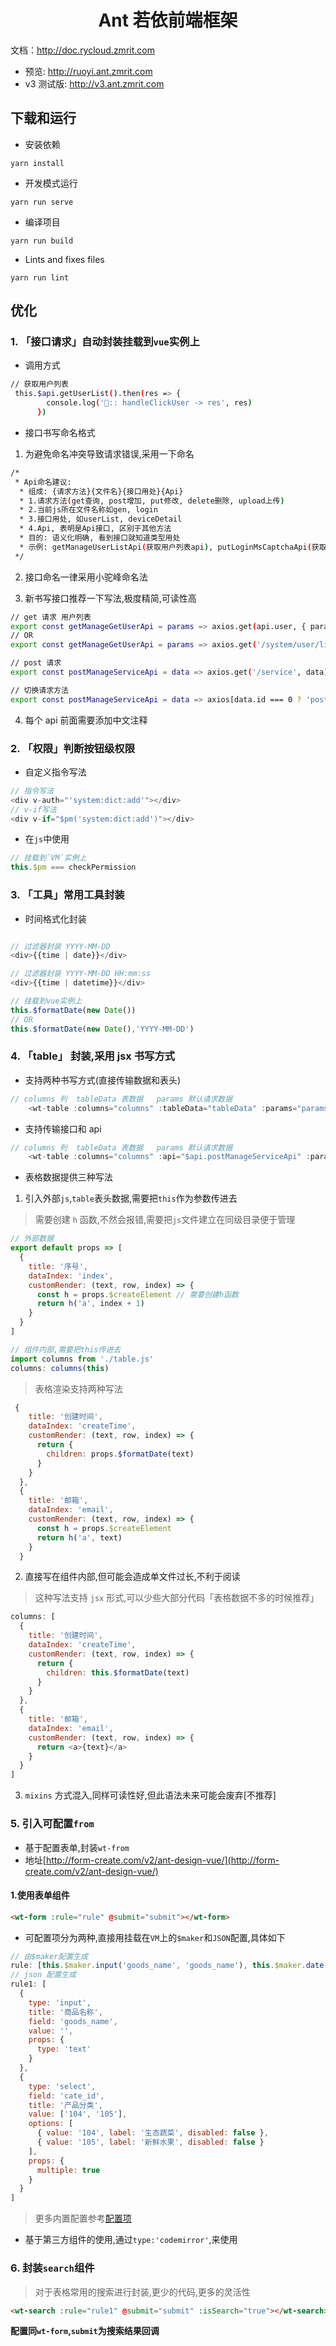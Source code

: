 <h1 align="center">Ant 若依前端框架</h1>

文档：http://doc.rycloud.zmrit.com

- 预览: http://ruoyi.ant.zmrit.com
- v3 测试版: http://v3.ant.zmrit.com

## 下载和运行

- 安装依赖

```
yarn install
```

- 开发模式运行

```
yarn run serve
```

- 编译项目

```
yarn run build
```

- Lints and fixes files

```
yarn run lint
```

## 优化

### 1. 「接口请求」自动封装挂载到`vue`实例上

- 调用方式

```bash
// 获取用户列表
 this.$api.getUserList().then(res => {
        console.log('🐛:: handleClickUser -> res', res)
      })
```

- 接口书写命名格式

1. 为避免命名冲突导致请求错误,采用一下命名

```bash
/*
 * Api命名建议:
  * 组成: {请求方法}{文件名}{接口用处}{Api}
  * 1.请求方法(get查询, post增加, put修改, delete删除, upload上传)
  * 2.当前js所在文件名称如gen, login
  * 3.接口用处, 如userList, deviceDetail
  * 4.Api, 表明是Api接口, 区别于其他方法
  * 目的: 语义化明确, 看到接口就知道类型用处
  * 示例: getManageUserListApi(获取用户列表api), putLoginMsCaptchaApi(获取验证码api)
 */
```

2. 接口命名一律采用小驼峰命名法

3. 新书写接口推荐一下写法,极度精简,可读性高

```bash
// get 请求 用户列表
export const getManageGetUserApi = params => axios.get(api.user, { params })
// OR
export const getManageGetUserApi = params => axios.get('/system/user/list', { params })

// post 请求
export const postManageServiceApi = data => axios.get('/service', data)

// 切换请求方法
export const postManageServiceApi = data => axios[data.id === 0 ? 'post' : 'put']('/service', data)
```

4. 每个 api 前面需要添加中文注释

### 2. 「权限」判断按钮级权限

- 自定义指令写法

```js
// 指令写法
<div v-auth="'system:dict:add'"></div>
// v-if写法
<div v-if="$pm('system:dict:add')"></div>
```

- 在`js`中使用

```js
// 挂载到`VM`实例上
this.$pm === checkPermission
```

### 3. 「工具」常用工具封装

- 时间格式化封装

```js

// 过滤器封装 YYYY-MM-DD
<div>{{time | date}}</div>

// 过滤器封装 YYYY-MM-DD HH:mm:ss
<div>{{time | datetime}}</div>

// 挂载到vue实例上
this.$formatDate(new Date())
// OR
this.$formatDate(new Date(),'YYYY-MM-DD')

```

### 4. 「table」 封装,采用 jsx 书写方式

- 支持两种书写方式(直接传输数据和表头)

```js
// columns 列  tableData 表数据   params 默认请求数据
    <wt-table :columns="columns" :tableData="tableData" :params="params" ></wt-table>
```

- 支持传输接口和 api

```js
// columns 列  tableData 表数据   params 默认请求数据
    <wt-table :columns="columns" :api="$api.postManageServiceApi" :params="params" ></wt-table>
```

- 表格数据提供三种写法

1. 引入外部`js`,`table`表头数据,需要把`this`作为参数传进去

> 需要创建 `h` 函数,不然会报错,需要把`js`文件建立在同级目录便于管理

```js
// 外部数据
export default props => [
  {
    title: '序号',
    dataIndex: 'index',
    customRender: (text, row, index) => {
      const h = props.$createElement // 需要创建h函数
      return h('a', index + 1)
    }
  }
]

// 组件内部,需要把this传进去
import columns from './table.js'
columns: columns(this)
```

> 表格渲染支持两种写法

```js
 {
    title: '创建时间',
    dataIndex: 'createTime',
    customRender: (text, row, index) => {
      return {
        children: props.$formatDate(text)
      }
    }
  },
  {
    title: '邮箱',
    dataIndex: 'email',
    customRender: (text, row, index) => {
      const h = props.$createElement
      return h('a', text)
    }
  }
```

2. 直接写在组件内部,但可能会造成单文件过长,不利于阅读

> 这种写法支持 `jsx` 形式,可以少些大部分代码「表格数据不多的时候推荐」

```js
columns: [
  {
    title: '创建时间',
    dataIndex: 'createTime',
    customRender: (text, row, index) => {
      return {
        children: this.$formatDate(text)
      }
    }
  },
  {
    title: '邮箱',
    dataIndex: 'email',
    customRender: (text, row, index) => {
      return <a>{text}</a>
    }
  }
]
```

3. `mixins` 方式混入,同样可读性好,但此语法未来可能会废弃[不推荐]

### 5. 引入可配置`from`

- 基于配置表单,封装`wt-from`
- 地址[http://form-create.com/v2/ant-design-vue/](http://form-create.com/v2/ant-design-vue/)

#### 1.使用表单组件

```html
<wt-form :rule="rule" @submit="submit"></wt-form>
```

- 可配置项分为两种,直接用挂载在`VM`上的`$maker`和`JSON`配置,具体如下

```js
// 由$maker配置生成
rule: [this.$maker.input('goods_name', 'goods_name'), this.$maker.date('create_at', 'created_at')]
// json 配置生成
rule1: [
  {
    type: 'input',
    title: '商品名称',
    field: 'goods_name',
    value: '',
    props: {
      type: 'text'
    }
  },
  {
    type: 'select',
    field: 'cate_id',
    title: '产品分类',
    value: ['104', '105'],
    options: [
      { value: '104', label: '生态蔬菜', disabled: false },
      { value: '105', label: '新鲜水果', disabled: false }
    ],
    props: {
      multiple: true
    }
  }
]
```
> 更多内置配置参考[配置项](http://form-create.com/v2/ant-design-vue/components/hidden.html)

- 基于第三方组件的使用,通过`type:'codemirror'`,来使用

### 6. 封装`search`组件

>  对于表格常用的搜索进行封装,更少的代码,更多的灵活性

``` html
<wt-search :rule="rule1" @submit="submit" :isSearch="true"></wt-search>
```
**配置同`wt-form`,`submit`为搜索结果回调**

